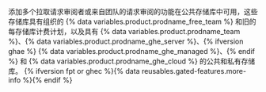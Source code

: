 添加多个拉取请求审阅者或来自团队的请求审阅的功能在公共存储库中可用，这些存储库具有组织的 {% data variables.product.prodname_free_team %} 和旧的每存储库计费计划，以及具有 {% data variables.product.prodname_team %}、{% data variables.product.prodname_ghe_server %}、{% ifversion ghae %} {% data variables.product.prodname_ghe_managed %}、{% endif %} 和 {% data variables.product.prodname_ghe_cloud %} 的公共和私有存储库。 {% ifversion fpt or ghec %}{% data reusables.gated-features.more-info %}{% endif %}
